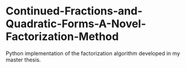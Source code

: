 # Continued-Fractions-and-Quadratic-Forms-A-Novel-Factorization-Method
Python implementation of the factorization algorithm developed in my master thesis.
